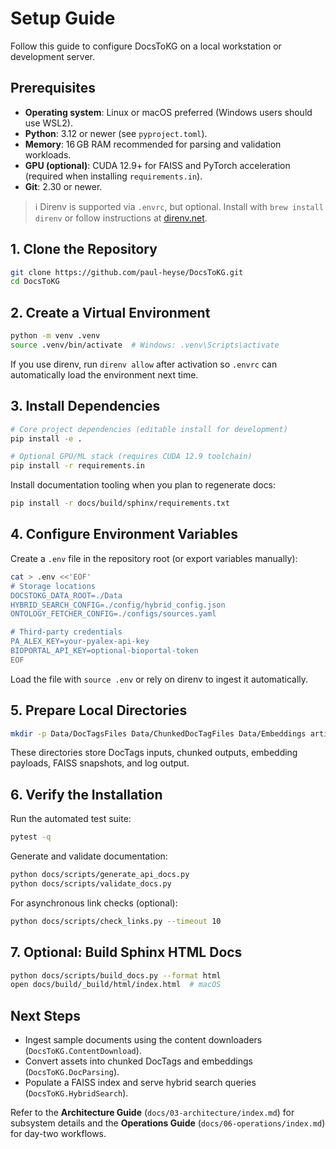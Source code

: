 # Setup Guide

Follow this guide to configure DocsToKG on a local workstation or development server.

## Prerequisites

- **Operating system**: Linux or macOS preferred (Windows users should use WSL2).
- **Python**: 3.12 or newer (see `pyproject.toml`).
- **Memory**: 16 GB RAM recommended for parsing and validation workloads.
- **GPU (optional)**: CUDA 12.9+ for FAISS and PyTorch acceleration (required when installing `requirements.in`).
- **Git**: 2.30 or newer.

> ℹ️  Direnv is supported via `.envrc`, but optional. Install with `brew install direnv` or follow instructions at [direnv.net](https://direnv.net).

## 1. Clone the Repository

```bash
git clone https://github.com/paul-heyse/DocsToKG.git
cd DocsToKG
```

## 2. Create a Virtual Environment

```bash
python -m venv .venv
source .venv/bin/activate  # Windows: .venv\Scripts\activate
```

If you use direnv, run `direnv allow` after activation so `.envrc` can automatically load the environment next time.

## 3. Install Dependencies

```bash
# Core project dependencies (editable install for development)
pip install -e .

# Optional GPU/ML stack (requires CUDA 12.9 toolchain)
pip install -r requirements.in
```

Install documentation tooling when you plan to regenerate docs:

```bash
pip install -r docs/build/sphinx/requirements.txt
```

## 4. Configure Environment Variables

Create a `.env` file in the repository root (or export variables manually):

```bash
cat > .env <<'EOF'
# Storage locations
DOCSTOKG_DATA_ROOT=./Data
HYBRID_SEARCH_CONFIG=./config/hybrid_config.json
ONTOLOGY_FETCHER_CONFIG=./configs/sources.yaml

# Third-party credentials
PA_ALEX_KEY=your-pyalex-api-key
BIOPORTAL_API_KEY=optional-bioportal-token
EOF
```

Load the file with `source .env` or rely on direnv to ingest it automatically.

## 5. Prepare Local Directories

```bash
mkdir -p Data/DocTagsFiles Data/ChunkedDocTagFiles Data/Embeddings artifacts logs
```

These directories store DocTags inputs, chunked outputs, embedding payloads, FAISS snapshots, and log output.

## 6. Verify the Installation

Run the automated test suite:

```bash
pytest -q
```

Generate and validate documentation:

```bash
python docs/scripts/generate_api_docs.py
python docs/scripts/validate_docs.py
```

For asynchronous link checks (optional):

```bash
python docs/scripts/check_links.py --timeout 10
```

## 7. Optional: Build Sphinx HTML Docs

```bash
python docs/scripts/build_docs.py --format html
open docs/build/_build/html/index.html  # macOS
```

## Next Steps

- Ingest sample documents using the content downloaders (`DocsToKG.ContentDownload`).
- Convert assets into chunked DocTags and embeddings (`DocsToKG.DocParsing`).
- Populate a FAISS index and serve hybrid search queries (`DocsToKG.HybridSearch`).

Refer to the **Architecture Guide** (`docs/03-architecture/index.md`) for subsystem details and the **Operations Guide** (`docs/06-operations/index.md`) for day-two workflows.
